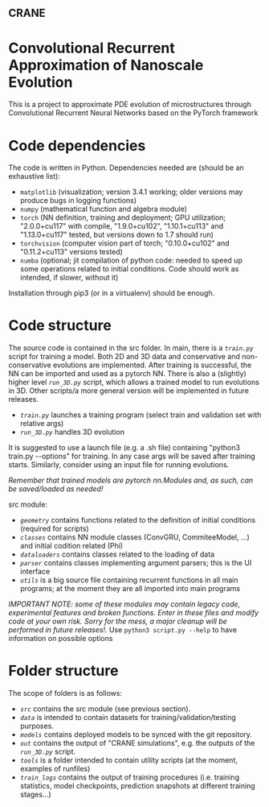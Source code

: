 ## CRANE
# Convolutional Recurrent Approximation of Nanoscale Evolution
This is a project to approximate PDE evolution of microstructures through Convolutional Recurrent Neural Networks based on the PyTorch framework


# Code dependencies
The code is written in Python. Dependencies needed are (should be an exhaustive list):
- `matplotlib` (visualization; version 3.4.1 working; older versions may produce bugs in logging functions)
- `numpy` (mathematical function and algebra module)
- `torch` (NN definition, training and deployment; GPU utilization; "2.0.0+cu117" with compile, "1.9.0+cu102", "1.10.1+cu113" and "1.13.0+cu117" tested, but versions down to 1.7 should run)
- `torchvision` (computer vision part of torch; "0.10.0+cu102" and "0.11.2+cu113" versions tested)
- `numba` (optional; jit compilation of python code: needed to speed up some operations related to initial conditions. Code should work as intended, if slower, without it)

Installation through pip3 (or in a virtualenv) should be enough.


# Code structure
The source code is contained in the src folder. In main, there is a _`train.py`_ script for training a model. Both 2D and 3D data and conservative and non-conservative evolutions are implemented. After training is successful, the NN can be imported and used as a pytorch NN. There is also a (slightly) higher level _`run_3D.py`_ script, which allows a trained model to run evolutions in 3D. Other scripts/a more general version will be implemented in future releases.

- _`train.py`_ launches a training program (select train and validation set with relative args)
- _`run_3D.py`_ handles 3D evolution

It is suggested to use a launch file (e.g. a .sh file) containing "python3 train.py --options" for training. In any case  args will be saved after training starts.
Similarly, consider using an input file for running evolutions.

_Remember that trained models are pytorch nn.Modules and, as such, can be saved/loaded as needed!_

src module:
- _`geometry`_ contains functions related to the definition of initial conditions (required for scripts)
- _`classes`_ contains NN module classes (ConvGRU, CommiteeModel, ...) and initial codition related (Phi)
- _`dataloaders`_ contains classes related to the loading of data
- _`parser`_ contains classes implementing argument parsers; this is the UI interface
- _`utils`_ is a big source file containing recurrent functions in all main programs; at the moment they are all imported into main programs

_IMPORTANT NOTE: some of these modules may contain legacy code, experimental features and broken functions. Enter in these files and modify code at your own risk. Sorry for the mess, a major cleanup will be performed in future releases!._
Use `python3 script.py --help` to have information on possible options

# Folder structure
The scope of folders is as follows:
- _`src`_ contains the src module (see previous section).
- _`data`_ is intended to contain datasets for training/validation/testing purposes.
- _`models`_ contains deployed models to be synced with the git repository.
- _`out`_ contains the output of "CRANE simulations", e.g. the outputs of the _`run_3D.py`_ script.
- _`tools`_ is a folder intended to contain utility scripts (at the moment, examples of runfiles)
- _`train_logs`_ contains the output of training procedures (i.e. training statistics, model checkpoints, prediction snapshots at different training stages...)
